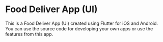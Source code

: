 # Food Deliver App (UI)

This is a Food Deliver App (UI) created using Flutter for iOS and Android. You can use the source code for developing your own apps or use the features from this app.
